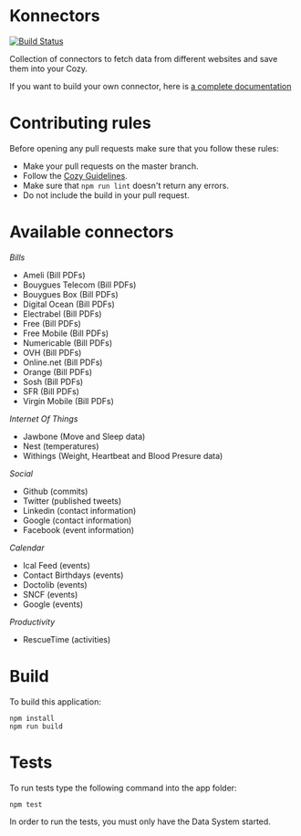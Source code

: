 # Konnectors

[![Build Status](https://travis-ci.org/cozy-labs/konnectors.svg)](https://travis-ci.org/cozy-labs/konnectors)

Collection of connectors to fetch data from different websites and save them
into your Cozy.

If you want to build your own connector, here is [a complete documentation](https://github.com/cozy-labs/konnectors/wiki)

# Contributing rules

Before opening any pull requests make sure that you follow these rules:

* Make your pull requests on the master branch.
* Follow the [Cozy Guidelines](https://github.com/cozy/cozy-guidelines).
* Make sure that `npm run lint` doesn't return any errors.
* Do not include the build in your pull request.

# Available connectors

*Bills*

* Ameli (Bill PDFs)
* Bouygues Telecom (Bill PDFs)
* Bouygues Box (Bill PDFs)
* Digital Ocean (Bill PDFs)
* Electrabel (Bill PDFs)
* Free (Bill PDFs)
* Free Mobile (Bill PDFs)
* Numericable (Bill PDFs)
* OVH (Bill PDFs)
* Online.net (Bill PDFs)
* Orange (Bill PDFs)
* Sosh (Bill PDFs)
* SFR (Bill PDFs)
* Virgin Mobile (Bill PDFs)


*Internet Of Things*

* Jawbone (Move and Sleep data)
* Nest (temperatures)
* Withings (Weight, Heartbeat and Blood Presure data)

*Social*

* Github (commits)
* Twitter (published tweets)
* Linkedin (contact information)
* Google (contact information)
* Facebook (event information)

*Calendar*

* Ical Feed (events)
* Contact Birthdays (events)
* Doctolib (events)
* SNCF (events)
* Google (events)

*Productivity*

* RescueTime (activities)

# Build

To build this application:

    npm install
    npm run build

# Tests

To run tests type the following command into the app folder:

    npm test

In order to run the tests, you must only have the Data System started.
